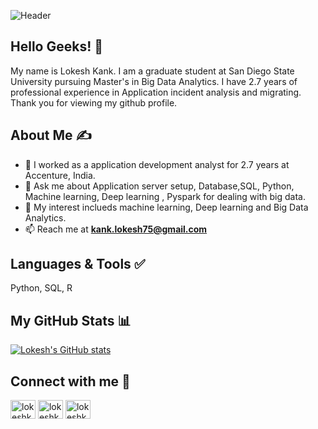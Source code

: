 
<!--
**lokesh75-kank/lokesh75-kank** is a ✨ _special_ ✨ repository because its `README.md` (this file) appears on your GitHub profile.

Here are some ideas to get you started:

- 🔭 I’m currently working on ...
- 🌱 I’m currently learning ...
- 👯 I’m looking to collaborate on ...
- 🤔 I’m looking for help with ...
- 💬 Ask me about ...
- 📫 How to reach me: ...
- 😄 Pronouns: ...
- ⚡ Fun fact: ...
-->
![Header](https://www.azquotes.com/picture-quotes/quote-sherlock-holmes-the-temptation-to-form-premature-theories-upon-insufficient-data-is-arthur-conan-doyle-56-57-31.jpg)

## Hello Geeks! &#128075;

My name is Lokesh Kank. I am a graduate student at San Diego State University pursuing Master's in Big Data Analytics. I have 2.7 years of professional experience in Application incident analysis and migrating. Thank you for viewing my github profile.

## About Me &#9997;
-  🔭 I worked as a application development analyst for 2.7 years at Accenture, India.
- 💬 Ask me about Application server setup, Database,SQL, Python, Machine learning, Deep learning , Pyspark for dealing with big data.
- 💬 My interest inclueds machine learning, Deep learning and Big Data Analytics.
-  📫 Reach me at **kank.lokesh75@gmail.com**


## Languages & Tools &#9989;
Python, SQL, R
<!-- <p align='left'>
  <img src = '![image](https://user-images.githubusercontent.com/85188079/189241639-a0a397f5-f5ff-422f-9461-6e3a06acbe6b.png)' alt="python" width="auto" height="30"/>
    <img src='![image](https://user-images.githubusercontent.com/85188079/189241731-65272e6a-2a8a-4092-8a81-c8e1c0c066e1.png)' height='30' width='auto' alt="SQL">
   <img src='![image](https://user-images.githubusercontent.com/85188079/189241775-f968cf3f-d515-4528-abc0-29c72791b697.png)' height='30' width='auto' alt="R">
     <img src='![image](https://user-images.githubusercontent.com/85188079/189241866-4ae5a813-2241-402e-b705-2dcdd5cf5470.png)' height='30' width='auto' alt="Pyspark">
</p> -->

## My GitHub Stats &#128202;
 [![Lokesh's GitHub stats](https://github-readme-stats.vercel.app/api?username=lokesh75-kank&show_icons=true&theme=tokyonight)](https://github.com/lokesh75-kank/github-readme-stats)
##  Connect with me &#129309;
<p align="left">
<a href="https://www.linkedin.com/in/lokesh-kank-158534191/" target="blank"><img align="center" src="https://raw.githubusercontent.com/rahuldkjain/github-profile-readme-generator/master/src/images/icons/Social/linked-in-alt.svg" alt="lokeshkank" height="30" width="40" /></a>
<a href="https://instagram.com/lokesh_kank" target="blank"><img align="center" src="https://raw.githubusercontent.com/rahuldkjain/github-profile-readme-generator/master/src/images/icons/Social/instagram.svg" alt="lokeshkank" height="30" width="40" /></a>
<a href="https://github.com/lokesh75-kank" target="blank"><img align="center" src="https://cdn.jsdelivr.net/npm/simple-icons@3.0.1/icons/github.svg" alt="lokeshkank" height="30" width="40" /></a>
